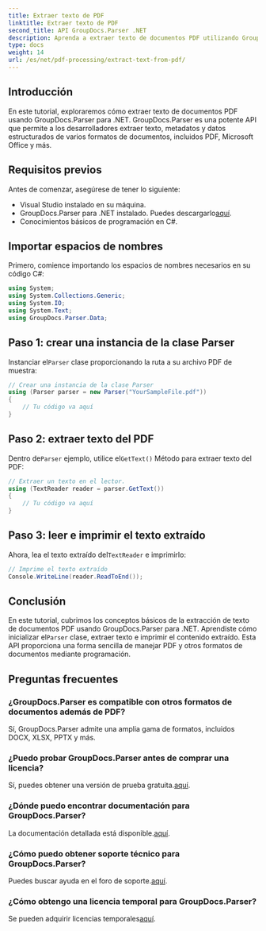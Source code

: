 ```yaml
---
title: Extraer texto de PDF
linktitle: Extraer texto de PDF
second_title: API GroupDocs.Parser .NET
description: Aprenda a extraer texto de documentos PDF utilizando GroupDocs.Parser para .NET. Tutorial paso a paso para desarrolladores.
type: docs
weight: 14
url: /es/net/pdf-processing/extract-text-from-pdf/
---
```

## Introducción
En este tutorial, exploraremos cómo extraer texto de documentos PDF usando GroupDocs.Parser para .NET. GroupDocs.Parser es una potente API que permite a los desarrolladores extraer texto, metadatos y datos estructurados de varios formatos de documentos, incluidos PDF, Microsoft Office y más.
## Requisitos previos
Antes de comenzar, asegúrese de tener lo siguiente:
- Visual Studio instalado en su máquina.
-  GroupDocs.Parser para .NET instalado. Puedes descargarlo[aquí](https://releases.groupdocs.com/parser/net/).
- Conocimientos básicos de programación en C#.

## Importar espacios de nombres
Primero, comience importando los espacios de nombres necesarios en su código C#:
```csharp
using System;
using System.Collections.Generic;
using System.IO;
using System.Text;
using GroupDocs.Parser.Data;
```
## Paso 1: crear una instancia de la clase Parser
 Instanciar el`Parser` clase proporcionando la ruta a su archivo PDF de muestra:
```csharp
// Crear una instancia de la clase Parser
using (Parser parser = new Parser("YourSampleFile.pdf"))
{
    // Tu código va aquí
}
```
## Paso 2: extraer texto del PDF
 Dentro de`Parser` ejemplo, utilice el`GetText()` Método para extraer texto del PDF:
```csharp
// Extraer un texto en el lector.
using (TextReader reader = parser.GetText())
{
    // Tu código va aquí
}
```
## Paso 3: leer e imprimir el texto extraído
 Ahora, lea el texto extraído del`TextReader` e imprimirlo:
```csharp
// Imprime el texto extraído
Console.WriteLine(reader.ReadToEnd());
```

## Conclusión
 En este tutorial, cubrimos los conceptos básicos de la extracción de texto de documentos PDF usando GroupDocs.Parser para .NET. Aprendiste cómo inicializar el`Parser` clase, extraer texto e imprimir el contenido extraído. Esta API proporciona una forma sencilla de manejar PDF y otros formatos de documentos mediante programación.

## Preguntas frecuentes
### ¿GroupDocs.Parser es compatible con otros formatos de documentos además de PDF?
Sí, GroupDocs.Parser admite una amplia gama de formatos, incluidos DOCX, XLSX, PPTX y más.
### ¿Puedo probar GroupDocs.Parser antes de comprar una licencia?
 Sí, puedes obtener una versión de prueba gratuita.[aquí](https://releases.groupdocs.com/).
### ¿Dónde puedo encontrar documentación para GroupDocs.Parser?
 La documentación detallada está disponible.[aquí](https://reference.groupdocs.com/parser/net/).
### ¿Cómo puedo obtener soporte técnico para GroupDocs.Parser?
 Puedes buscar ayuda en el foro de soporte.[aquí](https://forum.groupdocs.com/c/parser/17).
### ¿Cómo obtengo una licencia temporal para GroupDocs.Parser?
 Se pueden adquirir licencias temporales[aquí](https://purchase.groupdocs.com/temporary-license/).